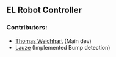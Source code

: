 ## EL Robot Controller  

### Contributors:
- [Thomas Weichhart](https://github.com/thomasw2005) (Main dev)
- [Lauze](https://github.com/Lauze1) (Implemented Bump detection)